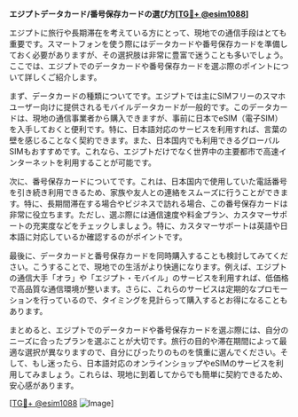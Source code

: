 **エジプトデータカード/番号保存カードの選び方[[TG💪+ @esim1088](https://t.me/s/esim1088)]**

エジプトに旅行や長期滞在を考えている方にとって、現地での通信手段はとても重要です。スマートフォンを使う際にはデータカードや番号保存カードを準備しておく必要がありますが、その選択肢は非常に豊富で迷うことも多いでしょう。ここでは、エジプトでのデータカードや番号保存カードを選ぶ際のポイントについて詳しくご紹介します。

まず、データカードの種類についてです。エジプトでは主にSIMフリーのスマホユーザー向けに提供されるモバイルデータカードが一般的です。このデータカードは、現地の通信事業者から購入できますが、事前に日本でeSIM（電子SIM）を入手しておくと便利です。特に、日本語対応のサービスを利用すれば、言葉の壁を感じることなく契約できます。また、日本国内でも利用できるグローバルSIMもおすすめです。これなら、エジプトだけでなく世界中の主要都市で高速インターネットを利用することが可能です。

次に、番号保存カードについてです。これは、日本国内で使用していた電話番号を引き続き利用できるため、家族や友人との連絡をスムーズに行うことができます。特に、長期間滞在する場合やビジネスで訪れる場合、この番号保存カードは非常に役立ちます。ただし、選ぶ際には通信速度や料金プラン、カスタマーサポートの充実度などをチェックしましょう。特に、カスタマーサポートは英語や日本語に対応しているか確認するのがポイントです。

最後に、データカードと番号保存カードを同時購入することも検討してみてください。こうすることで、現地での生活がより快適になります。例えば、エジプトの通信大手「オラ」や「エジプト・モバイル」のサービスを利用すれば、低価格で高品質な通信環境が整います。さらに、これらのサービスは定期的なプロモーションを行っているので、タイミングを見計らって購入するとお得になることもあります。

まとめると、エジプトでのデータカードや番号保存カードを選ぶ際には、自分のニーズに合ったプランを選ぶことが大切です。旅行の目的や滞在期間によって最適な選択が異なりますので、自分にぴったりのものを慎重に選んでください。そして、もし迷ったら、日本語対応のオンラインショップやeSIMのサービスを利用してみましょう。これらは、現地に到着してからでも簡単に契約できるため、安心感があります。

[[TG💪+ @esim1088](https://t.me/s/esim1088) ![Image](https://i.postimg.cc/Y0z9fWf4/image.png)]